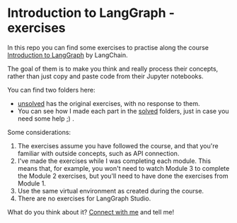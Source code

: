 # Introduction to LangGraph - exercises

In this repo you can find some exercises to practise along the course [Introduction to LangGraph](https://academy.langchain.com/courses/intro-to-langgraph) by LangChain.

The goal of them is to make you think and really process their concepts, rather than just copy and paste code from their Jupyter notebooks. 

You can find two folders here:
- [unsolved](unsolved) has the original exercises, with no response to them.
- You can see how I made each part in the [solved](solved) folders, just in case you need some help ;) .

Some considerations:


1. The exercises assume you have followed the course, and that you're familiar with outside concepts, such as API connection.
2. I've made the exercises while I was completing each module. This means that, for example, you won't need to watch Module 3 to complete the Module 2 exercises, but you'll need to have done the exercises from Module 1.
3. Use the same virtual environment as created during the course.
4. There are no exercises for LangGraph Studio.

What do you think about it? [Connect with me](https://github.com/RauGarGom/RauGarGom/blob/main/README.md#-connect-with-me) and tell me!
